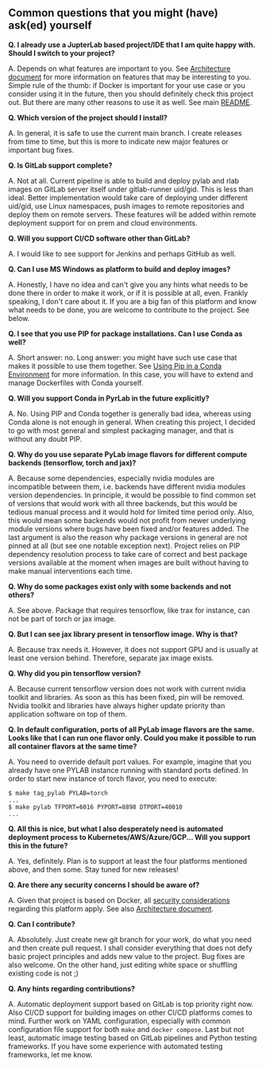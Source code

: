 ## Common questions that you might (have) ask(ed) yourself

**Q. I already use a JupterLab based project/IDE that I am quite happy with. Should I switch to your project?**

A. Depends on what features are important to you. See [Architecture document](Architecture.md) for more information on features that may be interesting to you. Simple rule of the thumb: if Docker is important for your use case or you consider using it in the future, then you should definitely check this project out. But there are many other reasons to use it as well. See main [README](../README.md).


**Q. Which version of the project should I install?**

A. In general, it is safe to use the current main branch. I create releases from time to time, but this is more to indicate new major features or important bug fixes.


**Q. Is GitLab support complete?**

A. Not at all. Current pipeline is able to build and deploy pylab and rlab images on GitLab server itself under gitlab-runner uid/gid. This is less than ideal. Better implementation would take care of deploying under different uid/gid, use Linux namespaces, push images to remote repositories and deploy them on remote servers. These features will be added within remote deployment support for on prem and cloud environments.


**Q. Will you support CI/CD software other than GitLab?**

A. I would like to see support for Jenkins and perhaps GitHub as well.


**Q. Can I use MS Windows as platform to build and deploy images?**

A. Honestly, I have no idea and can't give you any hints what needs to be done there in order to make it work, or if it is possible at all, even. Frankly speaking, I don't care about it. If you are a big fan of this platform and know what needs to be done, you are welcome to contribute to the project. See below.


**Q. I see that you use PIP for package installations. Can I use Conda as well?**

A. Short answer: no. Long answer: you might have such use case that makes it possible to use them together. See [Using Pip in a Conda Environment][1] for more information. In this case, you will have to extend and manage Dockerfiles with Conda yourself.


**Q. Will you support Conda in PyrLab in the future explicitly?**

A. No. Using PIP and Conda together is generally bad idea, whereas using Conda alone is not enough in general. When creating this project, I decided to go with most general and simplest packaging manager, and that is without any doubt PIP.


**Q. Why do you use separate PyLab image flavors for different compute backends (tensorflow, torch and jax)?**

A. Because some dependencies, especially nvidia modules are incompatible between them, i.e. backends have different nvidia modules version dependencies. In principle, it would be possible to find common set of versions that would work with all three backends, but this would be tedious manual process and it would hold for limited time period only. Also, this would mean some backends would not profit from newer underlying module versions where bugs have been fixed and/or features added. The last argument is also the reason why package versions in general are not pinned at all (but see one notable exception next). Project relies on PIP dependency resolution process to take care of correct and best package versions available at the moment when images are built without having to make manual interventions each time.


**Q. Why do some packages exist only with some backends and not others?**

A. See above. Package that requires tensorflow, like trax for instance, can not be part of torch or jax image.


**Q. But I can see jax library present in tensorflow image. Why is that?**

A. Because trax needs it. However, it does not support GPU and is usually at least one version behind. Therefore, separate jax image exists.


**Q. Why did you pin tensorflow version?**

A. Because current tensorflow version does not work with current nvidia toolkit and libraries. As soon as this has been fixed, pin will be removed. Nvidia toolkit and libraries have always higher update priority than application software on top of them.


**Q. In default configuration, ports of all PyLab image flavors are the same. Looks like that I can run one flavor only. Could you make it possible to run all container flavors at the same time?**

A. You need to override default port values. For example, imagine that you already have one PYLAB instance running with standard ports defined. In order to start new instance of torch flavor, you need to execute:

```
$ make tag_pylab PYLAB=torch
...
$ make pylab TFPORT=6016 PYPORT=8898 DTPORT=40010
...
```


**Q. All this is nice, but what I also desperately need is automated deployment process to Kubernetes/AWS/Azure/GCP... Will you support this in the future?**

A. Yes, definitely. Plan is to support at least the four platforms mentioned above, and then some. Stay tuned for new releases!


**Q. Are there any security concerns I should be aware of?**

A. Given that project is based on Docker, all [security considerations][2] regarding this platform apply. See also [Architecture document](Architecture.md).


**Q. Can I contribute?**

A. Absolutely. Just create new git branch for your work, do what you need and then create pull request. I shall consider everything that does not defy basic project principles and adds new value to the project. Bug fixes are also welcome. On the other hand, just editing white space or shuffling existing code is not ;)


**Q. Any hints regarding contributions?**

A. Automatic deployment support based on GitLab is top priority right now. Also CI/CD support for building images on other CI/CD platforms comes to mind. Further work on YAML configuration, especially with common configuration file support for both `make` and `docker compose`. Last but not least, automatic image testing based on GitLab pipelines and Python testing frameworks. If you have some experience with automated testing frameworks, let me know.


[1]: <https://www.anaconda.com/blog/using-pip-in-a-conda-environment> (Using Pip in a Conda Environment)

[2]: <https://docs.docker.com/engine/security/> (Docker security)
